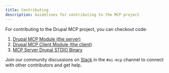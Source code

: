 ```yaml
---
title: Contributing
description: Guidelines for contributing to the MCP project
---
```


For contributing to the Drupal MCP project, you can checkout code:

1. [Drupal MCP Module (the server)](https://drupal.org/project/mcp)
2. [Drupal MCP Client Module (the client)](https://drupal.org/project/mcp_client)
3. [MCP Server Drupal STDIO Binary](https://drupal.org/project/mcp_stdio)

Join our community discussions on [Slack](https://drupal.slack.com) in the `#ai-mcp` channel to connect with other contributors and get help.